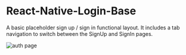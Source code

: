 # React-Native-Login-Base
A basic placeholder sign up / sign in functional layout.
It includes a tab navigation to switch between the SignUp and SignIn pages.

![auth page](https://i.imgur.com/Zpe3WgB.png)
